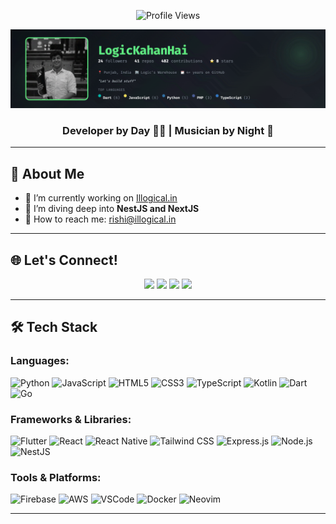 <p align="center">
  <img src="https://komarev.com/ghpvc/?username=LogicKahanHai&label=Profile%20views&color=0e75b6&style=flat" alt="Profile Views">
</p>

![LogicKahanHai's GitHub Banner](https://raw.githubusercontent.com/LogicKahanHai/LogicKahanHai/main/banner.png)
<h3 align="center">Developer by Day 🧑‍💻 | Musician by Night 🥁</h3>

---

## 🚀 About Me

- 🔭 I’m currently working on [Illogical.in](https://illogical.in)
- 🌱 I’m diving deep into **NestJS and NextJS**
- 💌 How to reach me: <a href="mailto:rishi@illogical.in">rishi@illogical.in</a>

---

## 🌐 Let's Connect!

<p align="center">
  <a href="https://instagram.com/logickitalaash"><img src="https://img.shields.io/badge/Instagram-%23E4405F.svg?logo=Instagram&logoColor=white"></a>
  <a href="https://linkedin.com/in/rishi-bhalla"><img src="https://img.shields.io/badge/LinkedIn-%230077B5.svg?logo=linkedin&logoColor=white"></a>
  <a href="https://twitter.com/LogicKiTalaash"><img src="https://img.shields.io/badge/Twitter-%231DA1F2.svg?logo=Twitter&logoColor=white"></a>
  <a href="https://youtube.com/@LogicKahanHai"><img src="https://img.shields.io/badge/YouTube-%23FF0000.svg?logo=YouTube&logoColor=white"></a>
</p>

---

## 🛠️ Tech Stack

### Languages:

![Python](https://img.shields.io/badge/Python-3776AB?style=flat-square&logo=python&logoColor=white)
![JavaScript](https://img.shields.io/badge/JavaScript-F7DF1E?style=flat-square&logo=javascript&logoColor=black)
![HTML5](https://img.shields.io/badge/HTML5-E34F26?style=flat-square&logo=html5&logoColor=white)
![CSS3](https://img.shields.io/badge/CSS3-1572B6?style=flat-square&logo=css3&logoColor=white)
![TypeScript](https://img.shields.io/badge/TypeScript-3178C6?style=flat-square&logo=typescript&logoColor=white)
![Kotlin](https://img.shields.io/badge/Kotlin-7F52FF?style=flat-square&logo=kotlin&logoColor=white)
![Dart](https://img.shields.io/badge/Dart-0175C2?style=flat-square&logo=dart&logoColor=white)
![Go](https://img.shields.io/badge/Go-00ADD8?style=flat-square&logo=go&logoColor=white)

### Frameworks & Libraries:

![Flutter](https://img.shields.io/badge/Flutter-02569B?style=flat-square&logo=flutter&logoColor=white)
![React](https://img.shields.io/badge/React-61DAFB?style=flat-square&logo=react&logoColor=black)
![React Native](https://img.shields.io/badge/React_Native-61DAFB?style=flat-square&logo=react&logoColor=black)
![Tailwind CSS](https://img.shields.io/badge/Tailwind_CSS-06B6D4?style=flat-square&logo=tailwind-css&logoColor=white)
![Express.js](https://img.shields.io/badge/Express.js-000000?style=flat-square&logo=express&logoColor=white)
![Node.js](https://img.shields.io/badge/Node.js-5FA04E?style=flat-square&logo=node.js&logoColor=white)
![NestJS](https://img.shields.io/badge/NestJS-E0234E?style=flat-square&logo=nestjs&logoColor=white)

### Tools & Platforms:

![Firebase](https://img.shields.io/badge/Firebase-FFCA28?style=flat-square&logo=firebase&logoColor=black)
![AWS](https://img.shields.io/badge/AWS-F38020?style=flat-square&logo=amazonaws&logoColor=white)
![VSCode](https://img.shields.io/badge/VSCode-007ACC?style=flat-square&logo=visual-studio-code&logoColor=white) 
![Docker](https://img.shields.io/badge/Docker-2496ED?style=flat-square&logo=docker&logoColor=white)
![Neovim](https://img.shields.io/badge/Neovim-57A143?style=flat-square&logo=neovim&logoColor=white) 

---
